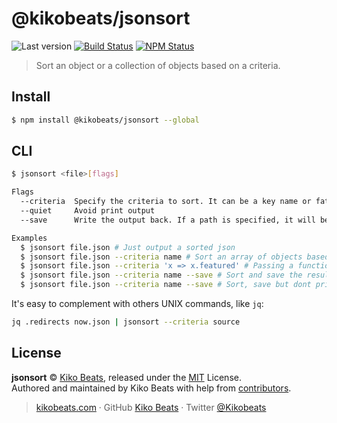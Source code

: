 # @kikobeats/jsonsort

![Last version](https://img.shields.io/github/tag/Kikobeats/jsonsort.svg?style=flat-square)
[![Build Status](https://img.shields.io/travis/Kikobeats/jsonsort/master.svg?style=flat-square)](https://travis-ci.org/Kikobeats/jsonsort)
[![NPM Status](https://img.shields.io/npm/dm/@kikobeats/jsonsort.svg?style=flat-square)](https://www.npmjs.org/package/@kikobeats/jsonsort)

> Sort an object or a collection of objects based on a criteria.

## Install

```bash
$ npm install @kikobeats/jsonsort --global
```

## CLI

```bash
$ jsonsort <file>[flags]

Flags
  --criteria  Specify the criteria to sort. It can be a key name or fat arrow function.
  --quiet     Avoid print output
  --save      Write the output back. If a path is specified, it will be used over the original

Examples
  $ jsonsort file.json # Just output a sorted json
  $ jsonsort file.json --criteria name # Sort an array of objects based on alphabetical `name` value.
  $ jsonsort file.json --criteria 'x => x.featured' # Passing a function as criteria.
  $ jsonsort file.json --criteria name --save # Sort and save the result.
  $ jsonsort file.json --criteria name --save # Sort, save but dont print result.

```

It's easy to complement with others UNIX commands, like `jq`:

```bash
jq .redirects now.json | jsonsort --criteria source
```

## License

**jsonsort** © [Kiko Beats](https://kikobeats.com), released under the [MIT](https://github.com/Kikobeats/jsonsort/blob/master/LICENSE.md) License.<br>
Authored and maintained by Kiko Beats with help from [contributors](https://github.com/Kikobeats/jsonsort/contributors).

> [kikobeats.com](https://kikobeats.com) · GitHub [Kiko Beats](https://github.com/Kikobeats) · Twitter [@Kikobeats](https://twitter.com/Kikobeats)
